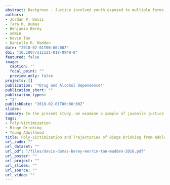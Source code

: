```yaml
---
abstract: Backgroun - Justice involved youth exposed to multiple forms of victimization (i.e., poly-victimization) may beat risk for long term substance use problems and difficulty in self-regulation, placing them at higher risk of long-term problematic behaviors. This study empirically identifies victimization classifications in a sample of justiceinvolved youth and how long-term binge drinking is related to victimization experiences. We further sought tounderstand how self-regulatory abilities such as impulse control and emotion regulation effect emergent profilesand binge drinking trajectories. Methods - Based on a sample of 1354 justice involved youth from 15 to 25 years old, classes of victimization wereextracted. Emergent classes were examined in relationship to their binge drinking trajectories using latentgrowth models. Finally, self-regulation was examined as a predictor of binge drinking trajectories acrossemergent classes. Results - The analyses indicated three classes of victimization -  poly-victimized, indirectly victimized, and lowlyvictimized. Latent growth models revealed that the poly-victimized class had significantly steeper growth inbinge drinking as compared to the indirect and low victimized patterns. Impulse and emotional regulation bothsignificantly decelerated binge drinking only for the indirect victimization group. Conclusions - Findings highlight the need to focus on poly-victimization in understanding binge drinking tra-jectories as well as the role impulse control and emotional regulation play among justice involved youth.Findings are discussed through the lens of adolescent development, coping strategies, and early traumatic ex-periences
authors:
- Jordan P. Davis
- Tara M. Dumas
- Benjamin Berey
- admin
- Kevin Tan
- Danielle R. Madden
date: "2018-02-01T00:00:00Z"
doi: "10.1007/s11121-018-0948-8"
featured: false
image:
  caption: ''
  focal_point: ""
  preview_only: false
projects: []
publication: '*Drug and Alcohol Dependence*'
publication_short: ""
publication_types:
- "2"
publishDate: "2018-02-01T00:00:00Z"
slides: 
summary: In the present study, we examine a sample of juvenile justice in-volved youth from adolescence to young adulthood to determine theeffect of multiple violence exposures on the development of binge drinking.
tags:
- Poly-Victimization
- Binge Drinking
- Young Adulthood
title: Poly-victimization and Trajectories of Binge Drinking from Adolescence to Young Adulthood among Serious Juvenile Offenders
url_code: ""
url_dataset: ""
url_pdf: "/files/davis-dumas-berey-merrin-tan-madden-2018.pdf"
url_poster: ""
url_project: ""
url_slides: ""
url_source: ""
url_video: ""
---
```

